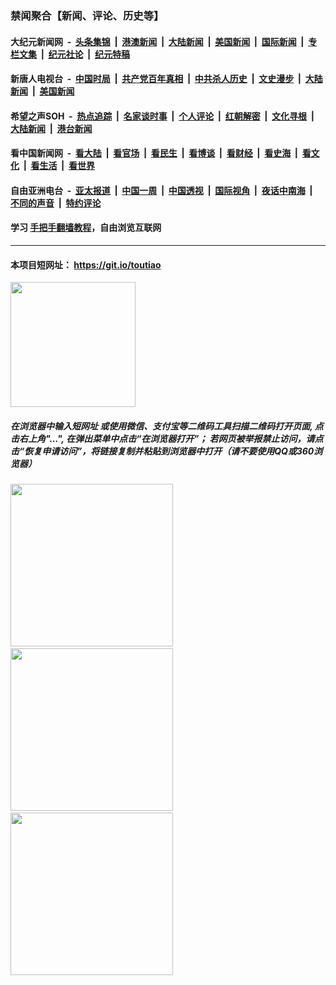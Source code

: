 ### 禁闻聚合【新闻、评论、历史等】

#### 大纪元新闻网 &nbsp;-&nbsp; [头条集锦](indexes/E头条集锦.md?t=02280331) &nbsp;|&nbsp; [港澳新闻](indexes/E港澳新闻.md?t=02280331)  &nbsp;|&nbsp; [大陆新闻](indexes/E大陆新闻.md?t=02280331) &nbsp;|&nbsp; [美国新闻](indexes/E美国新闻.md?t=02280331) &nbsp;|&nbsp; [国际新闻](indexes/E国际新闻.md?t=02280331) &nbsp;|&nbsp; [专栏文集](indexes/E专栏文集.md?t=02280331) &nbsp;|&nbsp; [纪元社论](indexes/E纪元社论.md?t=02280331) &nbsp;|&nbsp; [纪元特稿](indexes/E纪元特稿.md?t=02280331) 

#### 新唐人电视台 &nbsp;-&nbsp; [中国时局](indexes/N中国时局.md?t=02280331) &nbsp;|&nbsp; [共产党百年真相](indexes/N共产党百年真相.md?t=02280331) &nbsp;|&nbsp; [中共杀人历史](indexes/N中共杀人历史.md?t=02280331) &nbsp;|&nbsp; [文史漫步](indexes/N文史漫步.md?t=02280331) &nbsp;|&nbsp; [大陆新闻](indexes/N大陆新闻.md?t=02280331) &nbsp;|&nbsp; [美国新闻](indexes/N美国新闻.md?t=02280331)

#### 希望之声SOH &nbsp;-&nbsp; [热点追踪](indexes/H热点追踪.md?t=02280331) &nbsp;|&nbsp; [名家谈时事](indexes/H名家谈时事.md?t=02280331) &nbsp;|&nbsp; [个人评论](indexes/H个人评论.md?t=02280331)  &nbsp;|&nbsp; [红朝解密](indexes/H红朝解密.md?t=02280331) &nbsp;|&nbsp; [文化寻根](indexes/H文化寻根.md?t=02280331) &nbsp;|&nbsp; [大陆新闻](indexes/H大陆新闻.md?t=02280331) &nbsp;|&nbsp; [港台新闻](indexes/H港台新闻.md?t=02280331)

#### 看中国新闻网 &nbsp;-&nbsp; [看大陆](indexes/S看大陆.md?t=02280331) &nbsp;|&nbsp; [看官场](indexes/S看官场.md?t=02280331) &nbsp;|&nbsp; [看民生](indexes/S看民生.md?t=02280331)  &nbsp;|&nbsp; [看博谈](indexes/S看博谈.md?t=02280331) &nbsp;|&nbsp; [看财经](indexes/S看财经.md?t=02280331) &nbsp;|&nbsp; [看史海](indexes/S看史海.md?t=02280331) &nbsp;|&nbsp; [看文化](indexes/S看文化.md?t=02280331) &nbsp;|&nbsp; [看生活](indexes/S看生活.md?t=02280331) &nbsp;|&nbsp; [看世界](indexes/S看世界.md?t=02280331)

#### 自由亚洲电台 &nbsp;-&nbsp; [亚太报道](indexes/R亚太报道.md?t=02280331) &nbsp;|&nbsp; [中国一周](indexes/R中国一周.md?t=02280331) &nbsp;|&nbsp; [中国透视](indexes/R中国透视.md?t=02280331)  &nbsp;|&nbsp; [国际视角](indexes/R国际视角.md?t=02280331) &nbsp;|&nbsp; [夜话中南海](indexes/R夜话中南海.md?t=02280331) &nbsp;|&nbsp; [不同的声音](indexes/R不同的声音.md?t=02280331) &nbsp;|&nbsp; [特约评论](indexes/R特约评论.md?t=02280331)

#### 学习 [手把手翻墙教程](https://github.com/gfw-breaker/guides/wiki)，自由浏览互联网

----

#### 本项目短网址： https://git.io/toutiao
<img src="https://raw.githubusercontent.com/gfw-breaker/banned-news/master/scripts/img/qr.png" width="200px"/>  

##### 在浏览器中输入短网址 或使用微信、支付宝等二维码工具扫描二维码打开页面, 点击右上角"...", 在弹出菜单中点击“在浏览器打开”； 若网页被举报禁止访问，请点击“恢复申请访问”，将链接复制并粘贴到浏览器中打开（请不要使用QQ或360浏览器）

<img src="https://raw.githubusercontent.com/gfw-breaker/banned-news/master/scripts/img/1.png" width="260px"/> &nbsp; <img src="https://raw.githubusercontent.com/gfw-breaker/banned-news/master/scripts/img/2.png" width="260px"/> &nbsp; <img src="https://raw.githubusercontent.com/gfw-breaker/banned-news/master/scripts/img/3.png" width="260px"/>
